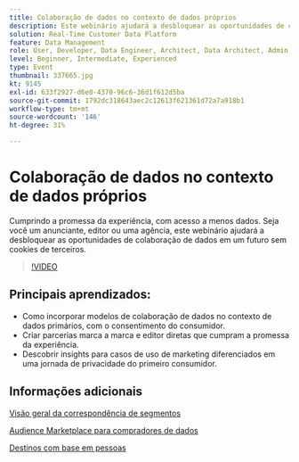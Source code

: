 ```yaml
---
title: Colaboração de dados no contexto de dados próprios
description: Este webinário ajudará a desbloquear as oportunidades de colaboração de dados em um futuro sem cookies de terceiros.
solution: Real-Time Customer Data Platform
feature: Data Management
role: User, Developer, Data Engineer, Architect, Data Architect, Admin, Leader
level: Beginner, Intermediate, Experienced
type: Event
thumbnail: 337665.jpg
kt: 9145
exl-id: 633f2927-d6e0-4370-96c6-36d1f612d5ba
source-git-commit: 1792dc318643aec2c12613f621361d72a7a918b1
workflow-type: tm+mt
source-wordcount: '146'
ht-degree: 31%

---
```


# Colaboração de dados no contexto de dados próprios

Cumprindo a promessa da experiência, com acesso a menos dados. Seja você um anunciante, editor ou uma agência, este webinário ajudará a desbloquear as oportunidades de colaboração de dados em um futuro sem cookies de terceiros.

>[!VIDEO](https://video.tv.adobe.com/v/337665/?quality=12&learn=on)

## Principais aprendizados:

* Como incorporar modelos de colaboração de dados no contexto de dados primários, com o consentimento do consumidor.
* Criar parcerias marca a marca e editor diretas que cumpram a promessa da experiência.
* Descobrir insights para casos de uso de marketing diferenciados em uma jornada de privacidade do primeiro consumidor.

## Informações adicionais 

[Visão geral da correspondência de segmentos](https://experienceleague.adobe.com/docs/experience-platform/segmentation/ui/segment-match.html?lang=en)

[Audience Marketplace para compradores de dados](https://experienceleague.adobe.com/docs/audience-manager/user-guide/features/audience-marketplace/audience-marketplace-for-data-buyers/marketplace-data-buyers.html?lang=en)

[Destinos com base em pessoas](https://experienceleague.adobe.com/docs/audience-manager/user-guide/features/destinations/people-based/people-based-destinations-overview.html?lang=pt-BR)
